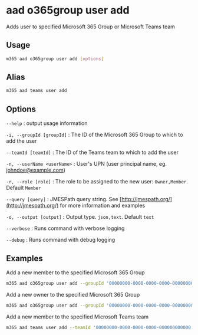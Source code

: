# aad o365group user add

Adds user to specified Microsoft 365 Group or Microsoft Teams team

## Usage

```sh
m365 aad o365group user add [options]
```

## Alias

```sh
m365 aad teams user add
```

## Options

`--help`
: output usage information

`-i, --groupId [groupId]`
: The ID of the Microsoft 365 Group to which to add the user

`--teamId [teamId]`
: The ID of the Teams team to which to add the user

`-n, --userName <userName>`
: User's UPN (user principal name, eg. johndoe@example.com)

`-r, --role [role]`
: The role to be assigned to the new user: `Owner,Member`. Default `Member`

`--query [query]`
: JMESPath query string. See [http://jmespath.org/](http://jmespath.org/) for more information and examples

`-o, --output [output]`
: Output type. `json,text`. Default `text`

`--verbose`
: Runs command with verbose logging

`--debug`
: Runs command with debug logging

## Examples

Add a new member to the specified Microsoft 365 Group

```sh
m365 aad o365group user add --groupId '00000000-0000-0000-0000-000000000000' --userName 'anne.matthews@contoso.onmicrosoft.com'
```

Add a new owner to the specified Microsoft 365 Group

```sh
m365 aad o365group user add --groupId '00000000-0000-0000-0000-000000000000' --userName 'anne.matthews@contoso.onmicrosoft.com' --role Owner
```

Add a new member to the specified Microsoft Teams team

```sh
m365 aad teams user add --teamId '00000000-0000-0000-0000-000000000000' --userName 'anne.matthews@contoso.onmicrosoft.com'
```